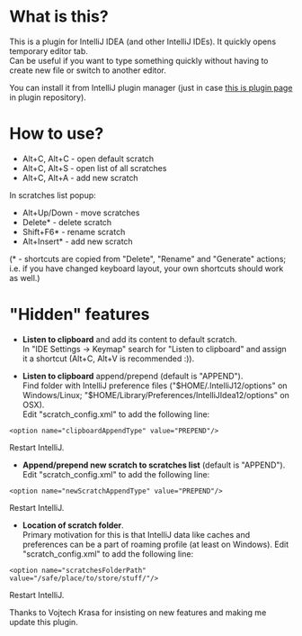 What is this?
=============

This is a plugin for IntelliJ IDEA (and other IntelliJ IDEs).
It quickly opens temporary editor tab.
<br/>
Can be useful if you want to type something quickly without having to create new file or switch to another editor.

You can install it from IntelliJ plugin manager
(just in case [this is plugin page](http://plugins.jetbrains.com/plugin/?null&pluginId=4428) in plugin repository).


How to use?
===========
 - Alt+C, Alt+C - open default scratch
 - Alt+C, Alt+S - open list of all scratches
 - Alt+C, Alt+A - add new scratch

In scratches list popup:
 - Alt+Up/Down - move scratches
 - Delete* - delete scratch
 - Shift+F6* - rename scratch
 - Alt+Insert* - add new scratch

(* - shortcuts are copied from "Delete", "Rename" and "Generate" actions; i.e.
if you have changed keyboard layout, your own shortcuts should work as well.)


"Hidden" features
=================
 - **Listen to clipboard** and add its content to default scratch. <br/>
 In "IDE Settings -> Keymap" search for "Listen to clipboard" and assign it a shortcut (Alt+C, Alt+V is recommended :)).

 - **Listen to clipboard** append/prepend (default is "APPEND").<br/>
 Find folder with IntelliJ preference files ("$HOME/.IntelliJ12/options" on Windows/Linux; "$HOME/Library/Preferences/IntelliJIdea12/options" on OSX).<br/>
 Edit "scratch_config.xml" to add the following line:
```
<option name="clipboardAppendType" value="PREPEND"/>
```
 Restart IntelliJ.

 - **Append/prepend new scratch to scratches list** (default is "APPEND").
 Edit "scratch_config.xml" to add the following line:
```
<option name="newScratchAppendType" value="PREPEND"/>
```
  Restart IntelliJ.

 - **Location of scratch folder**.<br/>
 Primary motivation for this is that IntelliJ data like caches and preferences can be a part of roaming profile (at least on Windows).
 Edit "scratch_config.xml" to add the following line:
```
<option name="scratchesFolderPath" value="/safe/place/to/store/stuff/"/>
```
 Restart IntelliJ.


Thanks to Vojtech Krasa for insisting on new features and making me update this plugin.